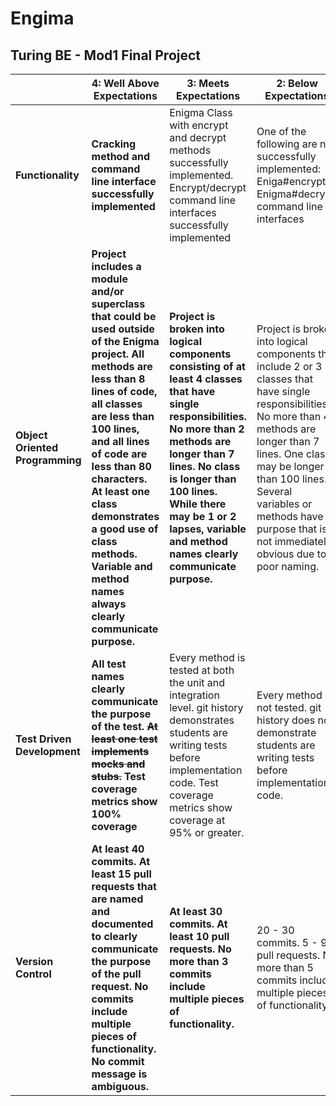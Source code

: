 # Engima
## Turing BE - Mod1 Final Project

<br> | **4: Well Above Expectations** | **3: Meets Expectations** | **2: Below Expectations** | **1: Well Below Expectations**  
-- | --- | --- | --- | ---
**Functionality** | **Cracking method and command line interface successfully implemented** | Enigma Class with encrypt and decrypt methods successfully implemented. Encrypt/decrypt command line interfaces successfully implemented | One of the following are not successfully implemented: Eniga#encrypt, Enigma#decrypt, command line interfaces | Two or more of the following are not successfully implemented: Eniga#encrypt, Enigma#decrypt, command line interfaces
**Object Oriented Programming** | **Project includes a module and/or superclass that could be used outside of the Enigma project. All methods are less than 8 lines of code, all classes are less than 100 lines, and all lines of code are less than 80 characters. At least one class demonstrates a good use of class methods. Variable and method names always clearly communicate purpose.** | **Project is broken into logical components consisting of at least 4 classes that have single responsibilities. No more than 2 methods are longer than 7 lines. No class is longer than 100 lines. While there may be 1 or 2 lapses, variable and method names clearly communicate purpose.** | Project is broken into logical components that include 2 or 3 classes that have single responsibilities. No more than 4 methods are longer than 7 lines. One class may be longer than 100 lines. Several variables or methods have a purpose that is not immediately obvious due to poor naming. | Project is not broken into logical components. 0 or 1 classes demonstrate single responsibility. More than 4 methods are longer than 7 lines. Variables and methods often have a purpose that is not immediately obvious due to poor naming.
**Test Driven Development** | **All test names clearly communicate the purpose of the test. ~~At least one test implements mocks and stubs.~~ Test coverage metrics show 100% coverage** | Every method is tested at both the unit and integration level. git history demonstrates students are writing tests before implementation code. Test coverage metrics show coverage at 95% or greater. | Every method is not tested. git history does not demonstrate students are writing tests before implementation code. | Less than half of the methods in any given class are untested or have tests that don't verify expected behavior.
**Version Control** | **At least 40 commits. At least 15 pull requests that are named and documented to clearly communicate the purpose of the pull request. No commits include multiple pieces of functionality. No commit message is ambiguous.** | **At least 30 commits. At least 10 pull requests. No more than 3 commits include multiple pieces of functionality.** | 20 - 30 commits. 5 - 9 pull requests. No more than 5 commits include multiple pieces of functionality. | Less than 20 commits. Less than 5 pull requests. More than 5 commits include multiple pieces of functionality.
